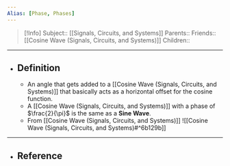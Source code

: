 ```yaml
---
Alias: [Phase, Phases]
---
```

> [!Info]
> Subject:: [[Signals, Circuits, and Systems]]
> Parents:: 
> Friends:: [[Cosine Wave (Signals, Circuits, and Systems)]]
> Children:: 
---
- ## Definition
	- An angle that gets added to a [[Cosine Wave (Signals, Circuits, and Systems)]] that basically acts as a horizontal offset for the cosine function.
	- A [[Cosine Wave (Signals, Circuits, and Systems)]] with a phase of $\frac{2}{\pi}$ is the same as a **Sine Wave**.
	- From [[Cosine Wave (Signals, Circuits, and Systems)]]
	  ![[Cosine Wave (Signals, Circuits, and Systems)#^6b129b]]
---
- ## Reference